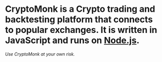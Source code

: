 # CryptoMonk is a Crypto trading and backtesting platform that connects to popular exchanges. It is written in JavaScript and runs on [Node.js](http://nodejs.org).

*Use CryptoMonk at your own risk.*
